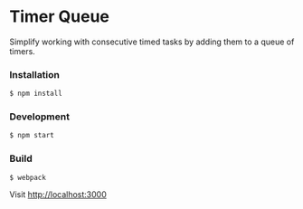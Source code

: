 # Timer Queue 

Simplify working with consecutive timed tasks by adding them to a queue of timers.

### Installation

````bash
$ npm install
````

### Development

````bash
$ npm start 
````

### Build

````bash
$ webpack
````

Visit [http://localhost:3000](http://localhost:3000)
